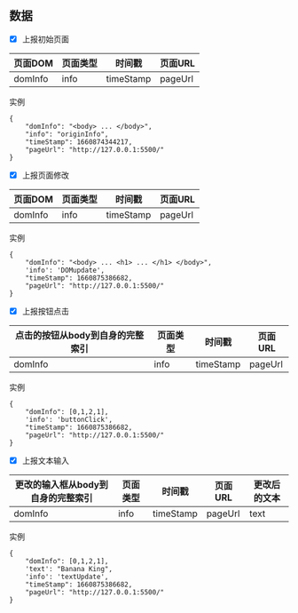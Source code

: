 ## 数据

- [x] 上报初始页面

| 页面DOM | 页面类型 |  时间戳 | 页面URL |
| ------- | ------- | ------- | ------- |
| domInfo | info |  timeStamp | pageUrl |

实例
```
{
    "domInfo": "<body> ... </body>",
    "info": "originInfo",
    "timeStamp": 1660874344217,
    "pageUrl": "http://127.0.0.1:5500/"
}
```


- [x] 上报页面修改

| 页面DOM | 页面类型 |  时间戳 | 页面URL |
| ------- | ------- | ------- | ------- |
| domInfo | info |  timeStamp | pageUrl |

实例
```
{
    "domInfo": "<body> ... <h1> ... </h1> </body>",
    'info': 'DOMupdate',
    "timeStamp": 1660875386682,
    "pageUrl": "http://127.0.0.1:5500/"
}
```

- [x] 上报按钮点击

| 点击的按钮从body到自身的完整索引 | 页面类型 |  时间戳 | 页面URL |
| ------- | ------- | ------- | ------- |
| domInfo | info |  timeStamp | pageUrl |

实例
```
{
    "domInfo": [0,1,2,1],
    'info': 'buttonClick',
    "timeStamp": 1660875386682,
    "pageUrl": "http://127.0.0.1:5500/"
}
```

- [x] 上报文本输入

| 更改的输入框从body到自身的完整索引 | 页面类型 |  时间戳 | 页面URL | 更改后的文本 |
| ------- | ------- | ------- | ------- | ------- |
| domInfo | info |  timeStamp | pageUrl | text |

实例
```
{
    "domInfo": [0,1,2,1],
    'text': "Banana King",
    'info': 'textUpdate',
    "timeStamp": 1660875386682,
    "pageUrl": "http://127.0.0.1:5500/"
}
```
